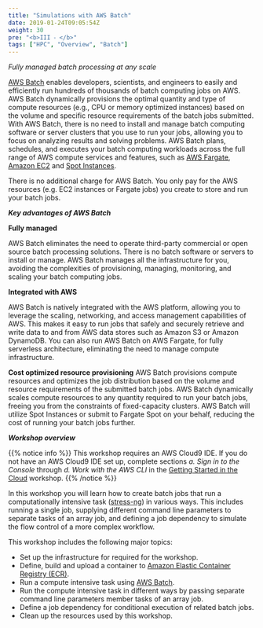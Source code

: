 ```yaml
---
title: "Simulations with AWS Batch"
date: 2019-01-24T09:05:54Z
weight: 30
pre: "<b>III ⁃ </b>"
tags: ["HPC", "Overview", "Batch"]
---
```


*Fully managed batch processing at any scale*

 [AWS Batch](https://aws.amazon.com/batch/) enables developers, scientists, and engineers to easily and efficiently run hundreds of thousands of batch computing jobs on AWS. AWS Batch dynamically provisions the optimal quantity and type of compute resources (e.g., CPU or memory optimized instances) based on the volume and specific resource requirements of the batch jobs submitted. With AWS Batch, there is no need to install and manage batch computing software or server clusters that you use to run your jobs, allowing you to focus on analyzing results and solving problems. AWS Batch plans, schedules, and executes your batch computing workloads across the full range of AWS compute services and features, such as [AWS Fargate](https://aws.amazon.com/fargate/), [Amazon EC2](https://aws.amazon.com/ec2/) and [Spot Instances](https://aws.amazon.com/ec2/spot/).

There is no additional charge for AWS Batch. You only pay for the AWS resources (e.g. EC2 instances or Fargate jobs) you create to store and run your batch jobs.<br> </p> 

***Key advantages of AWS Batch***

**Fully managed**

AWS Batch eliminates the need to operate third-party commercial or open source batch processing solutions. There is no batch software or servers to install or manage. AWS Batch manages all the infrastructure for you, avoiding the complexities of provisioning, managing, monitoring, and scaling your batch computing jobs.

**Integrated with AWS**

AWS Batch is natively integrated with the AWS platform, allowing you to leverage the scaling, networking, and access management capabilities of AWS. This makes it easy to run jobs that safely and securely retrieve and write data to and from AWS data stores such as Amazon S3 or Amazon DynamoDB. You can also run AWS Batch on AWS Fargate, for fully serverless architecture, eliminating the need to manage compute infrastructure.

**Cost optimized resource provisioning**
AWS Batch provisions compute resources and optimizes the job distribution based on the volume and resource requirements of the submitted batch jobs. AWS Batch dynamically scales compute resources to any quantity required to run your batch jobs, freeing you from the constraints of fixed-capacity clusters. AWS Batch will utilize Spot Instances or submit to Fargate Spot on your behalf, reducing the cost of running your batch jobs further.


***Workshop overview***

{{% notice info %}}
This workshop requires an AWS Cloud9 IDE. If you do not have an AWS Cloud9 IDE set up, complete sections *a. Sign in to the Console* through *d. Work with the AWS CLI* in the [Getting Started in the Cloud](/02-aws-getting-started.html) workshop.
{{% /notice %}}


In this workshop you will learn how to create batch jobs that run a computationally intensive task ([stress-ng](https://kernel.ubuntu.com/~cking/stress-ng/)) in various ways. This includes running a single job, supplying different command line parameters to separate tasks of an array job, and defining a job dependency to simulate the flow control of a more complex workflow.

This workshop includes the following major topics:

- Set up the infrastructure for required for the workshop.
- Define, build and upload a container to [Amazon Elastic Container Registry (ECR)](hhttps://aws.amazon.com/ecr/).
- Run a compute intensive task using [AWS Batch](https://aws.amazon.com/batch/).
- Run the compute intensive task in different ways by passing separate command line parameters member tasks of an array job.
- Define a job dependency for conditional execution of related batch jobs.
- Clean up the resources used by this workshop.
